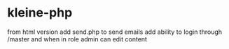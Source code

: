 # kleine-php
from html version add send.php to send emails add ability to login through /master and when in  role admin can edit content

